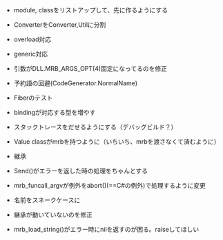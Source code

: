- module, classをリストアップして、先に作るようにする
* ConverterをConverter,Utilに分割

* overload対応
* generic対応
* 引数がDLL.MRB_ARGS_OPT(4)固定になってるのを修正

* 予約語の回避(CodeGenerator.NormalName)
* Fiberのテスト
* bindingが対応する型を増やす
* スタックトレースをだせるようにする（デバッグビルド？）
- Value classがmrbを持つように（いちいち、mrbを渡さなくて済むように）

- 継承
- Send()がエラーを返した時の処理をちゃんとする
- mrb_funcall_argvが例外をabort()(==C#の例外)で処理するように変更
- 名前をスネークケースに
- 継承が動いていないのを修正

- mrb_load_string()がエラー時にnilを返すのが困る。raiseしてほしい
  